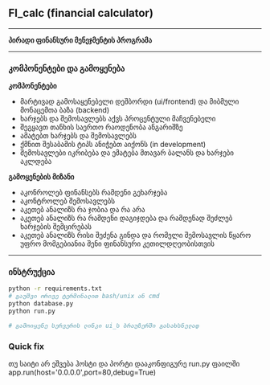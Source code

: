 

## FI_calc (financial calculator)
----
**პირადი ფინანსური მენეჯმენტის პროგრამა**

----
### კომპონენტები და გამოყენება
**კომპონენტები**
* მარტივად გამოსაყენებელი დეშბორდი (ui/frontend) და მიბმული მონაცემთა ბაზა (backend)
* ხარჯებს  და შემოსავლებს აქვს პროცენტული მაჩვენებელი 
* შეგყავთ თანხის საერთო რაოდენობა ანგარიშზე 
* ამატებთ ხარჯებს და შემოსავლებს 
* ქმნით შესაბამის ტიპს ანიჭებთ აიქონს (in development)
* შემოსავლები იკრიბება და ემატება მთავარ ბალანს და ხარჯები აკლდება 


**გამოყენების მიზანი**
* აკონროლებ ფინანსებს რამდენი გეხარჯება
* აკონტროლებ შემოსავლებს 
* აკეთებ ანალიზს რა ჯობია და რა არა
* აკეთებ ანალიზს რა რამდენი დაგიჯდება და რამდენად შეძლებ ხარჯების შემცირებას
* აკეთებ ანალიზს რისი შეძენა გინდა და რომელი შემოსავლის წყარო უფრო მომგებიანია შენი ფინანსური კეთილდღეობისთვის

----
### ინსტრუქცია

```bash
python -r requirements.txt
# გაუშვი ორივე ტერმინალით bash/unix ან cmd 
python database.py
python run.py

# გამოიყენე სერვერის ლინკი ui_ს ბრაუზერში გასახსნელად
```

### Quick fix
თუ საიტი არ ეშვება ჰოსტი და პორტი დააკონფიგურე run.py ფაილში
app.run(host='0.0.0.0',port=80,debug=True) 

